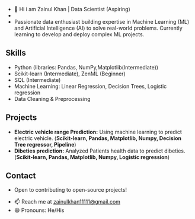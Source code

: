 - 👋 Hi i am Zainul Khan | Data Scientist (Aspiring)
- 
- Passionate data enthusiast building expertise in Machine Learning (ML) and Artificial Intelligence (AI) to solve real-world problems. Currently learning to develop and deploy complex 
  ML projects.

## Skills

* Python (libraries: Pandas, NumPy,Matplotlib(Intermediate))
* Scikit-learn (Intermediate), ZenML (Beginner)
* SQL (Intermediate)
* Machine Learning: Linear Regression, Decision Trees, Logistic regression
* Data Cleaning & Preprocessing

## Projects

* **Electric vehicle range Prediction:** Using machine learning to predict electric vehicle. (**Scikit-learn, Pandas, Matplotlib, Numpy, Decision Tree regressor, Pipeline**)
* **Dibeties prediction:** Analyzed Patients health data to predict dibeties. (**Scikit-learn, Pandas, Matplotlib, Numpy, Logistic regression**) 

## Contact

* Open to contributing to open-source projects!
- 📫 Reach me at  zainulkhan11111@gmail.com
- 😄 Pronouns: He/His

<!---
Zainulkhan98/Zainulkhan98 is a ✨ special ✨ repository because its `README.md` (this file) appears on your GitHub profile.
You can click the Preview link to take a look at your changes.
--->
